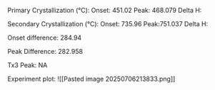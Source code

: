 Primary Crystallization (°C):
	Onset: 451.02
	Peak: 468.079
	Delta H:
	
Secondary Crystallization  (°C):
	Onset: 735.96
	Peak:751.037
	Delta H:
	
Onset difference: 284.94

Peak Difference: 282.958

Tx3 Peak: NA

Experiment plot:
![[Pasted image 20250706213833.png]]
